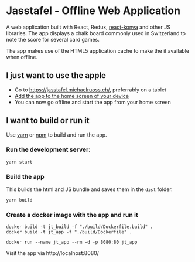 # Jasstafel - Offline Web Application

A web application built with React, Redux, [react-konva](https://github.com/konvajs/react-konva) and other JS libraries. The app displays a chalk board commonly used in Switzerland to note the score for several card games.

The app makes use of the HTML5 application cache to make the it available when offline.

## I just want to use the apple

* Go to https://jasstafel.michaelruoss.ch/, preferrably on a tablet
* [Add the app to the home screen of your device](https://www.howtogeek.com/196087/how-to-add-websites-to-the-home-screen-on-any-smartphone-or-tablet/)
* You can now go offline and start the app from your home screen

## I want to build or run it

Use [yarn](https://yarnpkg.com/lang/en/) or [npm](https://www.npmjs.com/) to build and run the app.

### Run the development server:

	yarn start

### Build the app

This builds the html and JS bundle and saves them in the `dist` folder.

	yarn build

### Create a docker image with the app and run it

	docker build -t jt_build -f "./build/Dockerfile.build" .
	docker build -t jt_app -f "./build/Dockerfile" .

	docker run --name jt_app --rm -d -p 8080:80 jt_app

Visit the app via http://localhost:8080/
